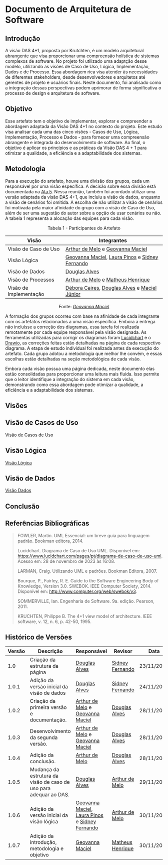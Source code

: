# Documento de Arquitetura de Software

## Introdução
A visão DAS 4+1, proposta por Krutchten, é um modelo arquitetural abrangente que visa proporcionar uma compreensão holística de sistemas complexos de software. No projeto foi utilizado uma adaptção desse modelo, utilizando as visões de Caso de Uso, Lógica, Implementação, Dados e de Processo. Essa abordagem rica visa atender às necessidades de diferentes stakeholders, desde desenvolvedores e arquitetos até gerentes de projeto e usuários finais. Neste documento, foi analisado como a integração dessas perspectivas podem aprimorar de forma significativa o processo de design e arquitetura de software.

## Objetivo
Esse artefato tem o objetivo de implementar, explorar e compreender a abordagem adaptada da Visão DAS 4+1 no contexto do projeto. Este estudo visa analisar cada uma das cinco visões - Casos de Uso, Lógica, Implementação, Processo e Dados - para fornecer uma compreensão abrangente e integrada do desenvolvimento de software. Ao final, o objetivo é aplicar os princípios e as práticas da Visão DAS 4 + 1 para otimizar a qualidade, a eficiência e a adaptabilidade dos sistemas.

## Metodologia
Para a execução do artefato, houve uma divisão dos grupos, cada um responsável por uma visão específica. A decisão sobre essa divisão está documentada na [Ata 5](https://unbarqdsw2023-2.github.io/2023.2_G7_ProjetoMagazineLuiza/#/atas/ata5). Nessa reunião, também foi acordado utilizar uma versão adaptada da visão DAS 4+1, que incluiu a visão de dados, enquanto a visão de cenários foi omitida. A escolha de não utilizar a visão de cenários foi motivada pela maior afinidade do grupo com a visão de Caso de Uso, além de ser uma sugestão do autor sobre a opção de usar cenários ou não. A tabela 1 representa a alocação das equipes para cada visão.

<div align="center">

Tabela 1 - Participantes do Artefato

| Visão | Integrantes |
| ---------| ---------|
| Visão de Caso de Uso   |  [Arthur de Melo](https://github.com/arthurmlv) e [Geovanna Maciel](https://github.com/manuziny)  |
| Visão Lógica   | [Geovanna Maciel](https://github.com/manuziny), [Laura Pinos](https://github.com/laurapinos) e [Sidney Fernando](https://github.com/nando3d3)   |
| Visão de Dados   | [Douglas Alves](https://github.com/dougAlvs)    |
| Visão de Processos   | [Arthur de Melo](https://github.com/arthurmlv) e [Matheus Henrique](https://github.com/mathonaut)  |
| Visão de Implementação | [Débora Caires](https://github.com/deboracaires), [Douglas Alves](https://github.com/dougAlvs) e  [Maciel Júnior](https://github.com/macieljuniormax)  |

Fonte: _[Geovanna Maciel](https://github.com/manuziny)_

</div>

A formação dos grupos ocorreu com base na afinidade de cada integrante com os artefatos relacionados a uma visão específica. Embora a entrega não incluísse a correção dos diagramas, essa tarefa foi realizada remotamente por cada equipe responsável pela visão designada. As ferramentas utilizadas para corrigir os diagramas foram [Lucidchart](https://lucid.app/) e o [Drawio](https://drawio-app.com), as correções feitas estão detalhadas na página de cada respectivo diagrama. A etapa de estudo individual foi realizada antes da execução do artefato. Cada grupo adotou a metodologia que melhor lhe convém, e essas escolhas estão detalhadas na seção metodológica de cada visão.

Embora cada visão possua uma página dedicada, neste documento elas estão consolidadas para proporcionar uma leitura mais fluida. Isso permite que o leitor identifique a integração do sistema em cada visão, demonstrando como essa abordagem pode otimizar a qualidade, a eficiência e a adaptabilidade dos sistemas.

## Visões

## Visão de Casos de Uso

[Visão de Casos de Uso](./visoes/visao-use-case.md ':include')

## Visão Lógica
[Visão Lógica](./visoes/visao-logico.md ':include')

## Visão de Dados

[Visão Dados](./visoes/visao-dados.md ':include') 

## Conclusão



## Referências Bibliográficas

> FOWLER, Martin. UML Essencial: um breve guia para linguagem padrão. Bookman editora, 2014.
>
> Lucidchart. Diagrama de Caso de Uso UML. Disponível em: <https://www.lucidchart.com/pages/pt/diagrama-de-caso-de-uso-uml>. Acesso em: 28 de novembro de 2023 às 16:08.
> 
> LARMAN, Craig. Utilizando UML e padrões. Bookman Editora, 2007.
>
> Bourque, P., Fairley, R. E. Guide to the Software Engineering Body of Knowledge, Version 3.0. SWEBOK. IEEE Computer Society, 2014. Disponível em: http://www.computer.org/web/swebok/v3.
>
> SOMMERVILLE, Ian. Engenharia de Software. 9a. edição. Pearson, 2011.</p>
>
> KRUCHTEN, Philippe B. The 4+1 view model of architecture. IEEE software, v. 12, n. 6, p. 42-50, 1995.

## Histórico de Versões
| Versão   | Descrição  | Responsável | Revisor    | Data      |
|----------|------------|-------------|------------|-----------|
| 1.0      | Criação da estrutura da página   | [Douglas Alves](https://github.com/dougAlvs)   |  [Sidney Fernando](https://github.com/nando3d3)  | 23/11/2023|
| 1.0.1      | Adição da versão inicial da visão de dados   | [Douglas Alves](https://github.com/dougAlvs)   |  [Sidney Fernando](https://github.com/nando3d3)  | 24/11/2023|
| 1.0.2      | Criação da primeira versão e documentação.   | [Arthur de Melo](https://github.com/arthurmlv) e [Geovanna Maciel](https://github.com/manuziny)   |  [Douglas Alves](https://github.com/dougAlvs)  | 28/11/2023 |
| 1.0.3      | Desenvolvimento da segunda versão.   | [Arthur de Melo](https://github.com/arthurmlv) e [Geovanna Maciel](https://github.com/manuziny)   |  [Douglas Alves](https://github.com/dougAlvs)  | 28/11/2023 |
| 1.0.4      | Adição da conclusão.   | [Arthur de Melo](https://github.com/arthurmlv)  |  [Douglas Alves](https://github.com/dougAlvs)  | 28/11/2023 |
| 1.0.5      | Mudança da estrutura da visão de caso de uso para adequar ao DAS.   | [Douglas Alves](https://github.com/dougAlvs)  |  [Arthur de Melo](https://github.com/arthurmlv)  | 29/11/2023 |
| 1.0.6 | Adição da versão inicial da visão lógica | [Geovanna Maciel](https://github.com/manuziny), [Laura Pinos](https://github.com/laurapinos) e [Sidney Fernando](https://github.com/nando3d3) | [Arthur de Melo](https://github.com/arthurmlv) | 30/11/2023 |
| 1.0.7 | Adição da introdução, metodologia e objetivo | [Geovanna Maciel](https://github.com/manuziny) | [Matheus Henrique](https://github.com/mathonaut) | 30/11/2023 |

